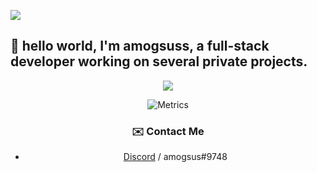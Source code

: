 ![](https://hit.yhype.me/github/profile?user_id=72696414)
## :wave: hello world, I'm amogsuss, a full-stack developer working on several private projects.

<div align="center"><img src="https://github-profile-trophy.vercel.app/?username=DeltaCoderr&theme=dracula&count_private=true">


![Metrics](https://metrics.lecoq.io/amogsuss?template=classic&languages=1&isocalendar=1&activity=1&pagespeed=1&isocalendar.duration=half-year&languages.limit=8&languages.sections=most-used&languages.colors=github&languages.threshold=0%25&languages.indepth=false&languages.analysis.timeout=15&languages.categories=markup%2C%20programming&languages.recent.categories=markup%2C%20programming&languages.recent.load=300&languages.recent.days=14&activity.limit=5&activity.load=300&activity.days=14&activity.filter=all&activity.visibility=all&activity.timestamps=false&pagespeed.url=https%3A%2F%2Fwww.classify.cf&pagespeed.detailed=false&pagespeed.screenshot=false&config.timezone=Asia%2FBeirut)

### ✉️ Contact Me

- [Discord](https://discord.com/users/643425335924490260) / amogsus#9748

